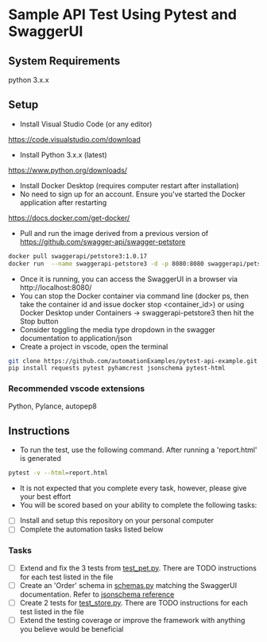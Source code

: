 # Sample API Test Using Pytest and SwaggerUI

## System Requirements

python 3.x.x


## Setup

* Install Visual Studio Code (or any editor)

https://code.visualstudio.com/download


* Install Python 3.x.x (latest)

https://www.python.org/downloads/

* Install Docker Desktop (requires computer restart after installation)
* No need to sign up for an account. Ensure you've started the Docker application after restarting

https://docs.docker.com/get-docker/

* Pull and run the image derived from a previous version of https://github.com/swagger-api/swagger-petstore
```bash
docker pull swaggerapi/petstore3:1.0.17
docker run  --name swaggerapi-petstore3 -d -p 8080:8080 swaggerapi/petstore3:1.0.17
```

* Once it is running, you can access the SwaggerUI in a browser via http://localhost:8080/
* You can stop the Docker container via command line (docker ps, then take the container id and issue docker stop <container_id>) or using Docker Desktop under Containers -> swaggerapi-petstore3 then hit the Stop button
* Consider toggling the media type dropdown in the swagger documentation to application/json
* Create a project in vscode, open the terminal

```bash
git clone https://github.com/automationExamples/pytest-api-example.git
pip install requests pytest pyhamcrest jsonschema pytest-html
```

### Recommended vscode extensions

Python, Pylance, autopep8


## Instructions
* To run the test, use the following command. After running a 'report.html' is generated
```bash
pytest -v --html=report.html
```
* It is not expected that you complete every task, however, please give your best effort 
* You will be scored based on your ability to complete the following tasks:

- [ ] Install and setup this repository on your personal computer
- [ ] Complete the automation tasks listed below

### Tasks
- [ ] Extend and fix the 3 tests from [test_pet.py](test_pet.py#1). There are TODO instructions for each test listed in the file
- [ ] Create an 'Order' schema in [schemas.py](schemas.py#1) matching the SwaggerUI documentation. Refer to [jsonschema reference](https://json-schema.org/understanding-json-schema/reference)
- [ ] Create 2 tests for [test_store.py](test_store.py#1). There are TODO instructions for each test listed in the file
- [ ] Extend the testing coverage or improve the framework with anything you believe would be beneficial
